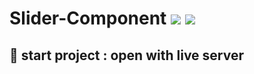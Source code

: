 # Slider-Component ![](https://img.shields.io/badge/-html5-orange) ![](https://img.shields.io/badge/-css-blue)

## 🚀 start project : open with live server


